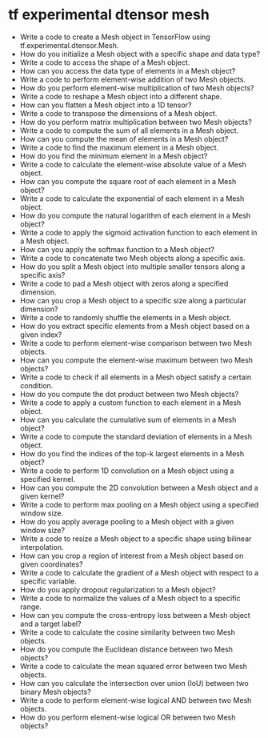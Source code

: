 # tf experimental dtensor mesh

- Write a code to create a Mesh object in TensorFlow using tf.experimental.dtensor.Mesh.
- How do you initialize a Mesh object with a specific shape and data type?
- Write a code to access the shape of a Mesh object.
- How can you access the data type of elements in a Mesh object?
- Write a code to perform element-wise addition of two Mesh objects.
- How do you perform element-wise multiplication of two Mesh objects?
- Write a code to reshape a Mesh object into a different shape.
- How can you flatten a Mesh object into a 1D tensor?
- Write a code to transpose the dimensions of a Mesh object.
- How do you perform matrix multiplication between two Mesh objects?
- Write a code to compute the sum of all elements in a Mesh object.
- How can you compute the mean of elements in a Mesh object?
- Write a code to find the maximum element in a Mesh object.
- How do you find the minimum element in a Mesh object?
- Write a code to calculate the element-wise absolute value of a Mesh object.
- How can you compute the square root of each element in a Mesh object?
- Write a code to calculate the exponential of each element in a Mesh object.
- How do you compute the natural logarithm of each element in a Mesh object?
- Write a code to apply the sigmoid activation function to each element in a Mesh object.
- How can you apply the softmax function to a Mesh object?
- Write a code to concatenate two Mesh objects along a specific axis.
- How do you split a Mesh object into multiple smaller tensors along a specific axis?
- Write a code to pad a Mesh object with zeros along a specified dimension.
- How can you crop a Mesh object to a specific size along a particular dimension?
- Write a code to randomly shuffle the elements in a Mesh object.
- How do you extract specific elements from a Mesh object based on a given index?
- Write a code to perform element-wise comparison between two Mesh objects.
- How can you compute the element-wise maximum between two Mesh objects?
- Write a code to check if all elements in a Mesh object satisfy a certain condition.
- How do you compute the dot product between two Mesh objects?
- Write a code to apply a custom function to each element in a Mesh object.
- How can you calculate the cumulative sum of elements in a Mesh object?
- Write a code to compute the standard deviation of elements in a Mesh object.
- How do you find the indices of the top-k largest elements in a Mesh object?
- Write a code to perform 1D convolution on a Mesh object using a specified kernel.
- How can you compute the 2D convolution between a Mesh object and a given kernel?
- Write a code to perform max pooling on a Mesh object using a specified window size.
- How do you apply average pooling to a Mesh object with a given window size?
- Write a code to resize a Mesh object to a specific shape using bilinear interpolation.
- How can you crop a region of interest from a Mesh object based on given coordinates?
- Write a code to calculate the gradient of a Mesh object with respect to a specific variable.
- How do you apply dropout regularization to a Mesh object?
- Write a code to normalize the values of a Mesh object to a specific range.
- How can you compute the cross-entropy loss between a Mesh object and a target label?
- Write a code to calculate the cosine similarity between two Mesh objects.
- How do you compute the Euclidean distance between two Mesh objects?
- Write a code to calculate the mean squared error between two Mesh objects.
- How can you calculate the intersection over union (IoU) between two binary Mesh objects?
- Write a code to perform element-wise logical AND between two Mesh objects.
- How do you perform element-wise logical OR between two Mesh objects?